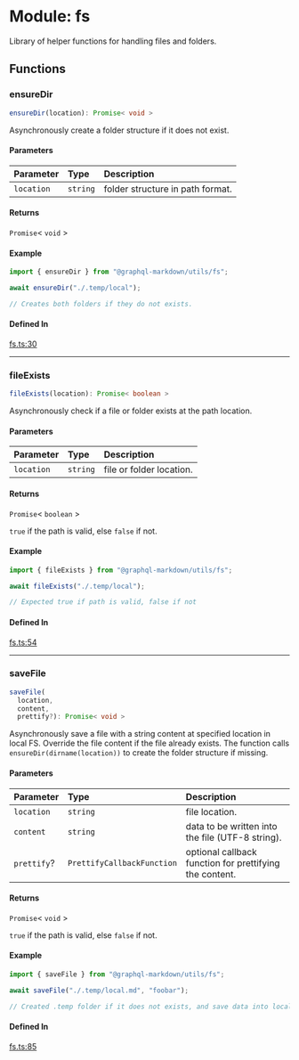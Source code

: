 # Module: fs

Library of helper functions for handling files and folders.

## Functions

### ensureDir

```ts
ensureDir(location): Promise< void >
```

Asynchronously create a folder structure if it does not exist.

#### Parameters

| Parameter  | Type     | Description                      |
| :--------- | :------- | :------------------------------- |
| `location` | `string` | folder structure in path format. |

#### Returns

`Promise`\< `void` \>

#### Example

```js
import { ensureDir } from "@graphql-markdown/utils/fs";

await ensureDir("./.temp/local");

// Creates both folders if they do not exists.
```

#### Defined In

[fs.ts:30](https://github.com/graphql-markdown/graphql-markdown/blob/main/packages/utils/src/fs.ts#L30)

---

### fileExists

```ts
fileExists(location): Promise< boolean >
```

Asynchronously check if a file or folder exists at the path location.

#### Parameters

| Parameter  | Type     | Description              |
| :--------- | :------- | :----------------------- |
| `location` | `string` | file or folder location. |

#### Returns

`Promise`\< `boolean` \>

`true` if the path is valid, else `false` if not.

#### Example

```js
import { fileExists } from "@graphql-markdown/utils/fs";

await fileExists("./.temp/local");

// Expected true if path is valid, false if not
```

#### Defined In

[fs.ts:54](https://github.com/graphql-markdown/graphql-markdown/blob/main/packages/utils/src/fs.ts#L54)

---

### saveFile

```ts
saveFile(
  location,
  content,
  prettify?): Promise< void >
```

Asynchronously save a file with a string content at specified location in local FS.
Override the file content if the file already exists.
The function calls `ensureDir(dirname(location))` to create the folder structure if missing.

#### Parameters

| Parameter   | Type                       | Description                                             |
| :---------- | :------------------------- | :------------------------------------------------------ |
| `location`  | `string`                   | file location.                                          |
| `content`   | `string`                   | data to be written into the file (UTF-8 string).        |
| `prettify`? | `PrettifyCallbackFunction` | optional callback function for prettifying the content. |

#### Returns

`Promise`\< `void` \>

`true` if the path is valid, else `false` if not.

#### Example

```js
import { saveFile } from "@graphql-markdown/utils/fs";

await saveFile("./.temp/local.md", "foobar");

// Created .temp folder if it does not exists, and save data into local.md
```

#### Defined In

[fs.ts:85](https://github.com/graphql-markdown/graphql-markdown/blob/main/packages/utils/src/fs.ts#L85)
